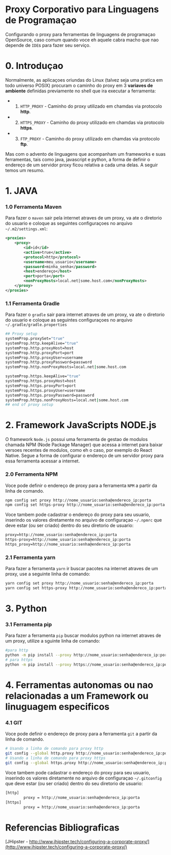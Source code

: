 # Proxy Corporativo para Linguagens de Programaçao
Configurando o proxy para ferramentas de linguagens de programaçao OpenSource, caso comum quando voce eh aquele cabra macho que nao depende de `IDE`s para fazer seu serviço.

# 0. Introduçao
Normalmente, as aplicaçoes oriundas do Linux (talvez seja uma pratica em todo universo POSIX) procuram o caminho do proxy em 3 **variaves de ambiente** definidas previamente no shell que ira executar a ferramenta:
* 1. `HTTP_PROXY` - Caminho do proxy utilizado em chamdas via protocolo **http**.
* 2. `HTTPS_PROXY` - Caminho do proxy utilizado em chamdas via protocolo **https**.
* 3. `FTP_PROXY` - Caminho do proxy utilizado em chamdas via protocolo **ftp**.

Mas com o advento de linguagens que acompanham um frameworks e suas ferramentas, tais como java, javascript e python, a forma de definir o endereço de um servidor proxy ficou relativa a cada uma delas. A seguir temos um resumo.

# 1. JAVA
### 1.0 Ferramenta Maven
Para fazer o `maven` sair pela internet atraves de um proxy, va ate o diretorio do usuario e coloque as seguintes configuraçoes no arquivo `~/.m2/settings.xml`:
```xml
<proxies>
    <proxy>
        <id>id</id>
        <active>true</active>
        <protocol>http</protocol>
        <username>meu_usuario</username>
        <password>minha_senha</password>
        <host>endereço</host>
        <port>porta</port>
        <nonProxyHosts>local.net|some.host.com</nonProxyHosts>
    </proxy>
</proxies>
```
### 1.1 Ferramenta Gradle
Para fazer o `gradle` sair para internet atraves de um proxy, va ate o diretorio do usuario e coloque as seguintes configuraçoes no arquivo `~/.gradle/gradle.properties`
```bash
## Proxy setup
systemProp.proxySet="true"
systemProp.http.keepAlive="true"
systemProp.http.proxyHost=host
systemProp.http.proxyPort=port
systemProp.http.proxyUser=username
systemProp.http.proxyPassword=password
systemProp.http.nonProxyHosts=local.net|some.host.com

systemProp.https.keepAlive="true"
systemProp.https.proxyHost=host
systemProp.https.proxyPort=port
systemProp.https.proxyUser=username
systemProp.https.proxyPassword=password
systemProp.https.nonProxyHosts=local.net|some.host.com
## end of proxy setup
```


# 2. Framework JavaScripts NODE.js
O framework `Node.js` possui uma ferramenta de gestao de modulos chamada NPM (Node Package Manager) que acessa a internet para baixar versoes recentes de modulos, como eh o caso, por exemplo do React Native. Segue a forma de configurar o endereço de um servidor proxy para essa ferramenta acessar a internet.
### 2.0 Ferramenta NPM
Voce pode definir o endereço de proxy para a ferramenta `NPM` a partir da linha de comando.
```bash
npm config set proxy http://nome_usuario:senha@endereco_ip:porta
npm config set https-proxy http://nome_usuario:senha@endereco_ip:porta
```
Voce tambem pode cadastrar o endereço do proxy para seu usuario, inserindo os valores diretamente no arquivo de configuraçao `~/.npmrc` que deve estar (ou ser criado) dentro do seu diretorio de usuario:
```xml
proxy=http://nome_usuario:senha@endereco_ip:porta
https-proxy=http://nome_usuario:senha@endereco_ip:porta
https_proxy=http://nome_usuario:senha@endereco_ip:porta
```

### 2.1 Ferramenta yarn
Para fazer a ferramenta `yarn` ir buscar pacotes na internet atraves de um proxy, use a seguinte linha de comando:
```bash
yarn config set proxy http://nome_usuario:senha@endereco_ip:porta
yarn config set https-proxy http://nome_usuario:senha@endereco_ip:porta
```

# 3. Python
### 3.1 Ferramenta pip
Para fazer a ferramenta `pip` buscar modulos python na internet atraves de um proxy, utilize a sguinte linha de comando:
```bash
#para http
python -m pip install --proxy http://nome_usuario:senha@endereco_ip:porta numpy
# para https
python -m pip install --proxy https://nome_usuario:senha@endereco_ip:porta numpy
```

# 4. Ferramentas autonomas ou nao relacionadas a um Framework ou linuguagem especificos
### 4.1 GIT
Voce pode definir o endereço de proxy para a ferramenta `git` a partir da linha de comando.
```bash
# Usando a linha de comando para proxy http
git config --global http.proxy http://nome_usuario:senha@endereco_ip:porta
# Usando a linha de comando para proxy https
git config --global https.proxy http://nome_usuario:senha@endereco_ip:porta
```
Voce tambem pode cadastrar o endereço do proxy para seu usuario, inserindo os valores diretamente no arquivo de configuraçao `~/.gitconfig` que deve estar (ou ser criado) dentro do seu diretorio de usuario:
```xml
[http]
        proxy = http://nome_usuario:senha@endereco_ip:porta
[https]
        proxy = http://nome_usuario:senha@endereco_ip:porta
```

# Referencias Bibliograficas
[JHipster - http://www.jhipster.tech/configuring-a-corporate-proxy/](http://www.jhipster.tech/configuring-a-corporate-proxy/)
